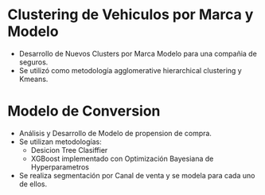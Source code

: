 # Clustering de Vehiculos por Marca y Modelo
- Desarrollo de Nuevos Clusters por Marca Modelo para una compañia de seguros.
- Se utilizó como metodología agglomerative hierarchical clustering y Kmeans.

# Modelo de Conversion
- Análisis y Desarrollo de Modelo de propension de compra.
- Se utilizan  metodologías:
    - Desicion Tree Clasiffier
    - XGBoost implementado con Optimización Bayesiana de Hyperparametros
- Se realiza segmentación por Canal de venta y se modela para cada uno de ellos. 
